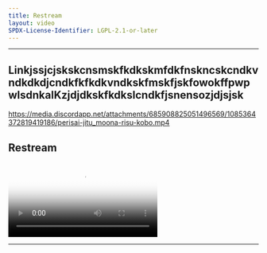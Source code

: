 ```yaml
---
title: Restream
layout: video
SPDX-License-Identifier: LGPL-2.1-or-later
---
```


---

## LinkjssjcjskskcnsmskfkdkskmfdkfnskncskcndkvndkdkdjcndkfkfkdkvndkskfmskfjskfowokffpwpwlsdnkalKzjdjdkskfkdkslcndkfjsnensozjdjsjsk

https://media.discordapp.net/attachments/685908825051496569/1085364372819419186/perisai-jitu_moona-risu-kobo.mp4

## Restream

<div class="container">
  <video id="my-video" class="video-js vjs-default-skin vjs-fluid vjs-layout-medium" poster="https://media.discordapp.net/attachments/1074079942792462478/1082014257161457774/20230306_025643.jpg" preload="auto" controls="controls" data-setup='{}'>
    <source src="https://cph-p2p-msl.akamaized.net/hls/live/2000341/test/master.m3u8" type="application/x-mpegurl" />
  </video>
</div>

---
